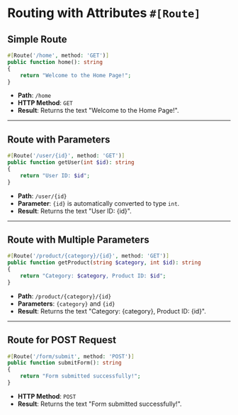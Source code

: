 # Routing with Attributes `#[Route]`

## Simple Route
```php
#[Route('/home', method: 'GET')]
public function home(): string
{
    return "Welcome to the Home Page!";
}
```
- **Path**: `/home`
- **HTTP Method**: `GET`
- **Result**: Returns the text "Welcome to the Home Page!".

---

## Route with Parameters
```php
#[Route('/user/{id}', method: 'GET')]
public function getUser(int $id): string
{
    return "User ID: $id";
}
```
- **Path**: `/user/{id}`
- **Parameter**: `{id}` is automatically converted to type `int`.
- **Result**: Returns the text "User ID: {id}".

---

## Route with Multiple Parameters
```php
#[Route('/product/{category}/{id}', method: 'GET')]
public function getProduct(string $category, int $id): string
{
    return "Category: $category, Product ID: $id";
}
```
- **Path**: `/product/{category}/{id}`
- **Parameters**: `{category}` and `{id}`
- **Result**: Returns the text "Category: {category}, Product ID: {id}".

---

## Route for POST Request
```php
#[Route('/form/submit', method: 'POST')]
public function submitForm(): string
{
    return "Form submitted successfully!";
}
```
- **HTTP Method**: `POST`
- **Result**: Returns the text "Form submitted successfully!".
